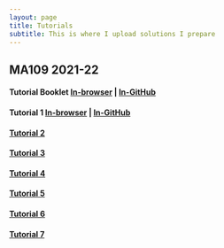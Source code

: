 ```yaml
---
layout: page
title: Tutorials
subtitle: This is where I upload solutions I prepare
---
```


## MA109 2021-22
#### Tutorial Booklet [In-browser](/MA109/booklet.pdf) | [In-GitHub](https://github.com/sarthakmittal92/sarthakmittal92.github.io/blob/main/tuts/MA109/booklet.pdf)
#### Tutorial 1 [In-browser](/MA109/tut1.pdf) | [In-GitHub](https://github.com/sarthakmittal92/sarthakmittal92.github.io/blob/main/tuts/MA109/tut1.pdf)
#### [Tutorial 2](/MA109/tut2.pdf)
#### [Tutorial 3](/MA109/tut3.pdf)
#### [Tutorial 4](/MA109/tut4.pdf)
#### [Tutorial 5](/MA109/tut5.pdf)
#### [Tutorial 6](/MA109/tut6.pdf)
#### [Tutorial 7](/MA109/tut7.pdf)
